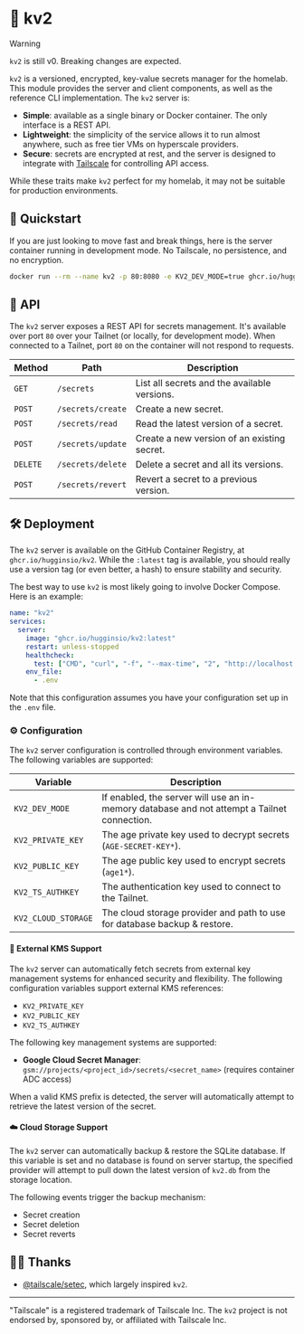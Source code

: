 # 🔐 kv2

> [!WARNING]
> `kv2` is still v0. Breaking changes are expected.

`kv2` is a versioned, encrypted, key-value secrets manager for the homelab. This module provides the server and client components, as well as the reference CLI implementation. The `kv2` server is:

- **Simple**: available as a single binary or Docker container. The only interface is a REST API.
- **Lightweight**: the simplicity of the service allows it to run almost anywhere, such as free tier VMs on hyperscale providers.
- **Secure**: secrets are encrypted at rest, and the server is designed to integrate with [Tailscale][0] for controlling API access.

While these traits make `kv2` perfect for my homelab, it may not be suitable for production environments.

## 🚀 Quickstart

If you are just looking to move fast and break things, here is the server container running in development mode. No Tailscale, no persistence, and no encryption.

```sh
docker run --rm --name kv2 -p 80:8080 -e KV2_DEV_MODE=true ghcr.io/hugginsio/kv2:latest
```

## 📃 API

The `kv2` server exposes a REST API for secrets management. It's available over port `80` over your Tailnet (or locally, for development mode). When connected to a Tailnet, port `80` on the container will not respond to requests.

| Method   | Path              | Description                                  |
|----------|-------------------|----------------------------------------------|
| `GET`    | `/secrets`        | List all secrets and the available versions. |
| `POST`   | `/secrets/create` | Create a new secret.                         |
| `POST`   | `/secrets/read`   | Read the latest version of a secret.         |
| `POST`   | `/secrets/update` | Create a new version of an existing secret.  |
| `DELETE` | `/secrets/delete` | Delete a secret and all its versions.        |
| `POST`   | `/secrets/revert` | Revert a secret to a previous version.       |

## 🛠️ Deployment

The `kv2` server is available on the GitHub Container Registry, at `ghcr.io/hugginsio/kv2`. While the `:latest` tag is available, you should really use a version tag (or even better, a hash) to ensure stability and security.

The best way to use `kv2` is most likely going to involve Docker Compose. Here is an example:

```yaml
name: "kv2"
services:
  server:
    image: "ghcr.io/hugginsio/kv2:latest"
    restart: unless-stopped
    healthcheck:
      test: ["CMD", "curl", "-f", "--max-time", "2", "http://localhost:8080/health"]
    env_file:
      - .env
```

Note that this configuration assumes you have your configuration set up in the `.env` file.

### ⚙️ Configuration

The `kv2` server configuration is controlled through environment variables. The following variables are supported:

| Variable            | Description                                                                                 |
| ------------------- | ------------------------------------------------------------------------------------------- |
| `KV2_DEV_MODE`      | If enabled, the server will use an in-memory database and not attempt a Tailnet connection. |
| `KV2_PRIVATE_KEY`   | The age private key used to decrypt secrets (`AGE-SECRET-KEY*`).                            |
| `KV2_PUBLIC_KEY`    | The age public key used to encrypt secrets (`age1*`).                                       |
| `KV2_TS_AUTHKEY`    | The authentication key used to connect to the Tailnet.                                      |
| `KV2_CLOUD_STORAGE` | The cloud storage provider and path to use for database backup & restore.                   |

#### 🔑 External KMS Support

The `kv2` server can automatically fetch secrets from external key management systems for enhanced security and flexibility. The following configuration variables support external KMS references:

- `KV2_PRIVATE_KEY`
- `KV2_PUBLIC_KEY`
- `KV2_TS_AUTHKEY`

The following key management systems are supported:

- **Google Cloud Secret Manager**: `gsm://projects/<project_id>/secrets/<secret_name>` (requires container ADC access)

When a valid KMS prefix is detected, the server will automatically attempt to retrieve the latest version of the secret.

#### ☁️ Cloud Storage Support

The `kv2` server can automatically backup & restore the SQLite database. If this variable is set and no database is found on server startup, the specified provider will attempt to pull down the latest version of `kv2.db` from the storage location.

The following events trigger the backup mechanism:

- Secret creation
- Secret deletion
- Secret reverts

## 🤝🏻 Thanks

- [@tailscale/setec][9], which largely inspired `kv2`.

---

"Tailscale" is a registered trademark of Tailscale Inc. The `kv2` project is not endorsed by, sponsored by, or affiliated with Tailscale Inc.

<!-- Links -->
[0]: https://tailscale.com/
[9]: https://github.com/tailscale/setec
